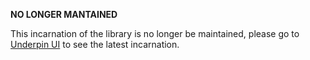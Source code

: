 **NO LONGER MANTAINED**

This incarnation of the library is no longer be maintained, please go to [Underpin UI](https://github.com/ryanzec/underpin-ui) to see the latest incarnation.
